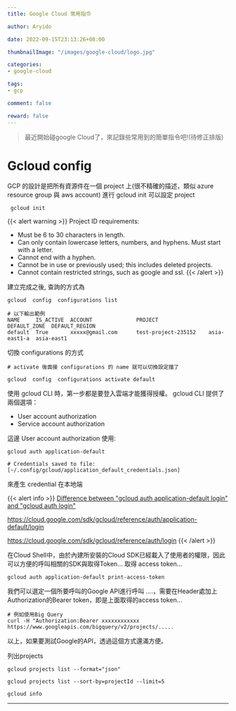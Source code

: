 ```yaml
---
title: Google Cloud 常用指令

author: Aryido

date: 2022-09-15T23:13:26+08:00

thumbnailImage: "/images/google-cloud/logo.jpg"

categories:
- google-cloud

tags:
- gcp

comment: false

reward: false
---
```

<!--BODY-->
> 最近開始碰google Cloud了，來記錄些常用到的簡單指令吧!(待修正排版)

<!--more-->
# Gcloud config
GCP 的設計是把所有資源件在一個 project 上(很不精確的描述，類似 azure resource group 與 aws account)
進行 gcloud init 可以設定 project
```
 gcloud init
```
{{< alert warning >}}
Project ID requirements:

- Must be 6 to 30 characters in length.
- Can only contain lowercase letters, numbers, and hyphens.
Must start with a letter.
- Cannot end with a hyphen.
- Cannot be in use or previously used; this includes deleted projects.
- Cannot contain restricted strings, such as google and ssl.
{{< /alert >}}

建立完成之後, 查詢的方式為
```
gcloud  config  configurations list

# 以下輸出範例
NAME     IS_ACTIVE  ACCOUNT              PROJECT                DEFAULT_ZONE  DEFAULT_REGION
default  True       xxxxx@gmail.com      test-project-235152    asia-east1-a  asia-east1

```
切換 configurations 的方式
```
# activate 後面接 configurations 的 name 就可以切換設定擋了

gcloud  config  configurations activate default
```

使用 gcloud CLI 時，第一步都是要登入雲端才能獲得授權。 gcloud CLI 提供了兩個選項：
- User account authorization
- Service account authorization

這邊 User account authorization 使用:
```
gcloud auth application-default

# Credentials saved to file: [~/.config/gcloud/application_default_credentials.json]
```
來產生 credential 在本地端

{{< alert info >}}
[Difference between "gcloud auth application-default login" and "gcloud auth login"](https://stackoverflow.com/questions/53306131/difference-between-gcloud-auth-application-default-login-and-gcloud-auth-logi)

https://cloud.google.com/sdk/gcloud/reference/auth/application-default/login

https://cloud.google.com/sdk/gcloud/reference/auth/login
{{< /alert >}}


在Cloud Shell中，由於內建所安裝的Cloud SDK已經載入了使用者的權限，因此可以方便的呼叫相關的SDK與取得Token...
取得 access token…

```terminal
gcloud auth application-default print-access-token
```
我們可以選定一個所要呼叫的Google API進行呼叫 ….，需要在Header處加上Authorization的Bearer token，即是上面取得的access token...
```terminal
# 例如使用Big Query
curl -H "Authorization:Bearer xxxxxxxxxxxx https://www.googleapis.com/bigquery/v2/projects/.....
```
以上，如果要測試Google的API，透過這個方式還滿方便。

列出projects
```
gcloud projects list --format="json"

gcloud projects list --sort-by=projectId --limit=5
```

```
gcloud info
```
---